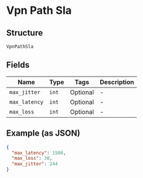 
# Vpn Path Sla

## Structure

`VpnPathSla`

## Fields

| Name | Type | Tags | Description |
|  --- | --- | --- | --- |
| `max_jitter` | `int` | Optional | - |
| `max_latency` | `int` | Optional | - |
| `max_loss` | `int` | Optional | - |

## Example (as JSON)

```json
{
  "max_latency": 1500,
  "max_loss": 30,
  "max_jitter": 244
}
```

